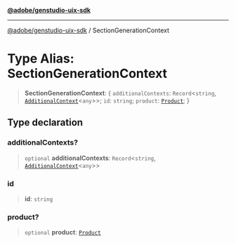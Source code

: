 [**@adobe/genstudio-uix-sdk**](../README.md)

***

[@adobe/genstudio-uix-sdk](../globals.md) / SectionGenerationContext

# Type Alias: SectionGenerationContext

> **SectionGenerationContext**: \{ `additionalContexts`: `Record`\<`string`, [`AdditionalContext`](AdditionalContext.md)\<`any`\>\>; `id`: `string`; `product`: [`Product`](Product.md); \}

## Type declaration

### additionalContexts?

> `optional` **additionalContexts**: `Record`\<`string`, [`AdditionalContext`](AdditionalContext.md)\<`any`\>\>

### id

> **id**: `string`

### product?

> `optional` **product**: [`Product`](Product.md)
